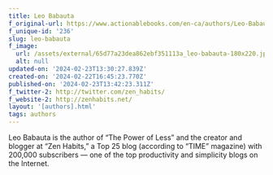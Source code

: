 ```yaml
---
title: Leo Babauta
f_original-url: https://www.actionablebooks.com/en-ca/authors/Leo-Babauta/
f_unique-id: '236'
slug: leo-babauta
f_image:
  url: /assets/external/65d77a23dea862ebf351113a_leo-babauta-180x220.jpeg
  alt: null
updated-on: '2024-02-23T13:30:27.839Z'
created-on: '2024-02-22T16:45:23.770Z'
published-on: '2024-02-23T13:42:23.311Z'
f_twitter-2: http://twitter.com/zen_habits/
f_website-2: http://zenhabits.net/
layout: '[authors].html'
tags: authors
---
```


Leo Babauta is the author of “The Power of Less” and the creator and blogger at “Zen Habits,” a Top 25 blog (according to “TIME” magazine) with 200,000 subscribers — one of the top productivity and simplicity blogs on the Internet.
